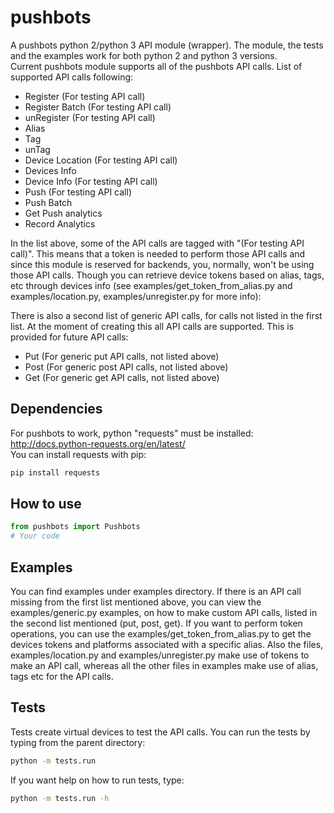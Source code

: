 # pushbots #
A pushbots python 2/python 3 API module (wrapper). The module, the tests and the examples work for both python 2 and python 3 versions.  
Current pushbots module supports all of the pushbots API calls. List of supported API calls following:
* Register        (For testing API call)
* Register Batch  (For testing API call)
* unRegister      (For testing API call)
* Alias
* Tag
* unTag
* Device Location (For testing API call)
* Devices Info
* Device Info     (For testing API call)
* Push            (For testing API call)
* Push Batch
* Get Push analytics
* Record Analytics  

In the list above, some of the API calls are tagged with "(For testing API call)". This means that a token is needed to perform those API calls and since this module is reserved for backends, you, normally, won't be using those API calls. Though you can retrieve device tokens based on alias, tags, etc through devices info (see examples/get_token_from_alias.py and examples/location.py, examples/unregister.py for more info):
  
There is also a second list of generic API calls, for calls not listed in the first list. At the moment of creating this all API calls are supported. This is provided for future API calls:
* Put (For generic put API calls, not listed above)
* Post (For generic post API calls, not listed above)
* Get (For generic get API calls, not listed above)

Dependencies
------------
For pushbots to work, python "requests" must be installed:  
http://docs.python-requests.org/en/latest/  
You can install requests with pip:  
```bash
pip install requests
```

How to use
---------
```python
from pushbots import Pushbots
# Your code
```

Examples
--------
You can find examples under examples directory.
If there is an API call missing from the first list mentioned above, you can view the examples/generic.py examples, on how to make custom API calls, listed in the second list mentioned (put, post, get).
If you want to perform token operations, you can use the examples/get_token_from_alias.py to get the devices tokens and platforms associated with a specific alias. Also the files, examples/location.py and examples/unregister.py make use of tokens to make an API call, whereas all the other files in examples make use of alias, tags etc for the API calls.

Tests
-----
Tests create virtual devices to test the API calls.
You can run the tests by typing from the parent directory:  
```bash
python -m tests.run
```
If you want help on how to run tests, type:
```bash
python -m tests.run -h
```
